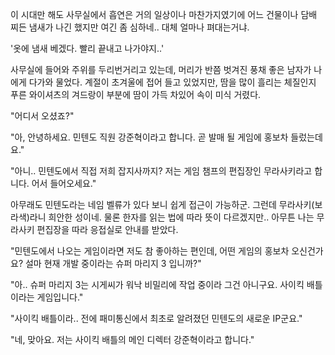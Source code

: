 이 시대만 해도 사무실에서 흡연은 거의 일상이나 마찬가지였기에 어느 건물이나 담배 찌든 냄새가 나긴 했지만 여긴 좀 심하네.. 대체 얼마나 펴대는거냐.

'옷에 냄새 베겠다. 빨리 끝내고 나가야지..'

사무실에 들어와 주위를 두리번거리고 있는데, 머리가 반쯤 벗겨진 풍채 좋은 남자가 나에게 다가와 물었다. 계절이 초겨울에 접어 들고 있었지만, 땀을 많이 흘리는 체질인지 푸른 와이셔츠의 겨드랑이 부분에 땀이 가득 차있어 속이 미식 거렸다. 

"어디서 오셨죠?"

"아, 안녕하세요. 민텐도 직원 강준혁이라고 합니다. 곧 발매 될 게임에 홍보차 들렀는데요."

"아니.. 민텐도에서 직접 저희 잡지사까지? 저는 게임 챔프의 편집장인 무라사키라고 합니다. 어서 들어오세요."

아무래도 민텐도라는 네임 벨류가 있다 보니 쉽게 접근이 가능하군. 그런데 무라사키(보라색)라니 희안한 성이네. 물론 한자를 읽는 법에 따라 뜻이 다르겠지만.. 아무튼 나는 무라사키 편집장을 따라 응접실로 안내를 받았다.

"민텐도에서 나오는 게임이라면 저도 참 좋아하는 편인데, 어떤 게임의 홍보차 오신건가요? 설마 현재 개발 중이라는 슈퍼 마리지 3 입니까?"

"아.. 슈퍼 마리지 3는 시게씨가 워낙 비밀리에 작업 중이라 그건 아니구요. 사이킥 배틀이라는 게임입니다."

"사이킥 배틀이라.. 전에 패미통신에서 최초로 알려졌던 민텐도의 새로운 IP군요."

"네, 맞아요. 저는 사이킥 배틀의 메인 디렉터 강준혁이라고 합니다."